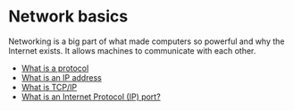 Network basics
==============

Networking is a big part of what made computers so powerful and why the Internet exists. It allows machines to communicate with each other.

*  [What is a protocol](https://www.techtarget.com/searchnetworking/definition/protocol)
*  [What is an IP address](https://computer.howstuffworks.com/internet/basics/what-is-an-ip-address.htm)
*  [What is TCP/IP](https://www.avast.com/c-what-is-tcp-ip#)
*  [What is an Internet Protocol (IP) port?](https://www.lifewire.com/port-numbers-on-computer-networks-817939)